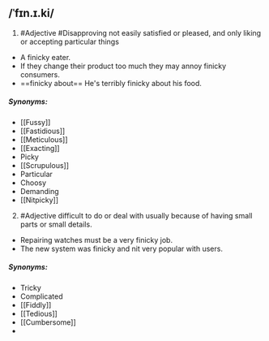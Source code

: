 ## /ˈfɪn.ɪ.ki/  
1. #Adjective  #Disapproving 
not easily satisfied or pleased, and only liking or accepting particular things

- A finicky eater.
- If they change their product too much they may annoy finicky consumers.
- ==finicky about==
He's terribly finicky about his food.

##### Synonyms:
- [[Fussy]]
- [[Fastidious]]
- [[Meticulous]]
- [[Exacting]]
- Picky
- [[Scrupulous]]
- Particular
- Choosy
- Demanding
- [[Nitpicky]]

2. #Adjective 
difficult to do or deal with usually because of having small parts or small details.

- Repairing watches must be a very finicky job.
- The new system was finicky and nit very popular with users.

##### Synonyms:
- Tricky
- Complicated
- [[Fiddly]]
- [[Tedious]]
- [[Cumbersome]]
- 